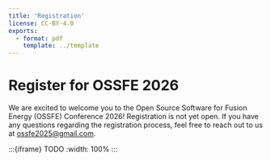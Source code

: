 ```yaml
---
title: 'Registration'
license: CC-BY-4.0
exports:
  - format: pdf
    template: ../template
---
```



# Register for OSSFE 2026
We are excited to welcome you to the Open Source Software for Fusion Energy (OSSFE) Conference 2026! Registration is not yet open. If you have any questions regarding the registration process, feel free to reach out to us at ossfe2025@gmail.com.

:::{iframe} TODO
:width: 100%
:::
